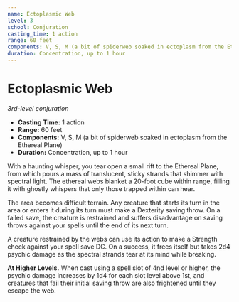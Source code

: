 ```yaml
---
name: Ectoplasmic Web
level: 3
school: Conjuration
casting_time: 1 action
range: 60 feet
components: V, S, M (a bit of spiderweb soaked in ectoplasm from the Ethereal Plane)
duration: Concentration, up to 1 hour
---
```


# Ectoplasmic Web

*3rd-level conjuration*
- **Casting Time:** 1 action
- **Range:** 60 feet
- **Components:** V, S, M (a bit of spiderweb soaked in ectoplasm from the Ethereal Plane)
- **Duration:** Concentration, up to 1 hour

With a haunting whisper, you tear open a small rift to the Ethereal Plane, from which pours a mass of translucent, sticky strands that shimmer with spectral light. The ethereal webs blanket a 20-foot cube within range, filling it with ghostly whispers that only those trapped within can hear.

The area becomes difficult terrain. Any creature that starts its turn in the area or enters it during its turn must make a Dexterity saving throw. On a failed save, the creature is restrained and suffers disadvantage on saving throws against your spells until the end of its next turn.

A creature restrained by the webs can use its action to make a Strength check against your spell save DC. On a success, it frees itself but takes 2d4 psychic damage as the spectral strands tear at its mind while breaking.

**At Higher Levels.** When cast using a spell slot of 4nd level or higher, the psychic damage increases by 1d4 for each slot level above 1st, and creatures that fail their initial saving throw are also frightened until they escape the web.
